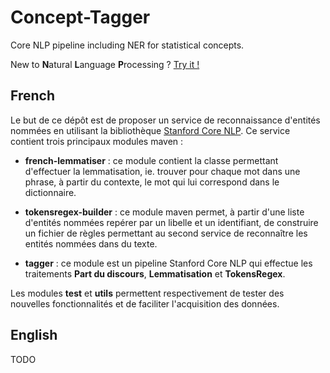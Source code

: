 # Concept-Tagger
Core NLP pipeline including NER for statistical concepts.

New to **N**atural **L**anguage **P**rocessing ? [Try it !](https://corenlp.run)

## French

Le but de ce dépôt est de proposer un service de reconnaissance d'entités
nommées en utilisant la bibliothèque [Stanford Core NLP](https://stanfordnlp.github.io/CoreNLP). 
Ce service contient trois principaux modules maven :
* **french-lemmatiser** : ce module contient la classe permettant d'effectuer
la lemmatisation, ie. trouver pour chaque mot dans une phrase, à partir du 
contexte, le mot qui lui correspond dans le dictionnaire.

* **tokensregex-builder** : ce module maven permet, à partir d'une liste 
d'entités nommées repérer par un libelle et un identifiant, de construire
un fichier de règles permettant au second service de reconnaître les 
entités nommées dans du texte.

* **tagger** : ce module est un pipeline Stanford Core NLP qui effectue 
les traitements **Part du discours**, **Lemmatisation** et **TokensRegex**.

Les modules **test** et **utils** permettent respectivement de tester des 
nouvelles fonctionnalités et de faciliter l'acquisition des données.

## English
TODO